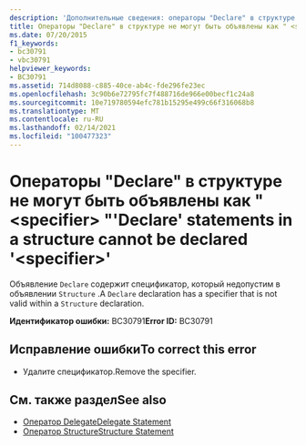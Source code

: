 ```yaml
---
description: 'Дополнительные сведения: операторы "Declare" в структуре не могут объявляться как " <specifier> "'
title: Операторы "Declare" в структуре не могут быть объявлены как " <specifier> "
ms.date: 07/20/2015
f1_keywords:
- bc30791
- vbc30791
helpviewer_keywords:
- BC30791
ms.assetid: 714d8088-c885-40ce-ab4c-fde296fe23ec
ms.openlocfilehash: 3c90b6e72795fc7f488716de966e00becf1c24a8
ms.sourcegitcommit: 10e719780594efc781b15295e499c66f316068b8
ms.translationtype: MT
ms.contentlocale: ru-RU
ms.lasthandoff: 02/14/2021
ms.locfileid: "100477323"
---
```

# <a name="declare-statements-in-a-structure-cannot-be-declared-specifier"></a><span data-ttu-id="9274a-103">Операторы "Declare" в структуре не могут быть объявлены как " \<specifier> "</span><span class="sxs-lookup"><span data-stu-id="9274a-103">'Declare' statements in a structure cannot be declared '\<specifier>'</span></span>

<span data-ttu-id="9274a-104">Объявление `Declare` содержит спецификатор, который недопустим в объявлении `Structure` .</span><span class="sxs-lookup"><span data-stu-id="9274a-104">A `Declare` declaration has a specifier that is not valid within a `Structure` declaration.</span></span>  
  
 <span data-ttu-id="9274a-105">**Идентификатор ошибки:** BC30791</span><span class="sxs-lookup"><span data-stu-id="9274a-105">**Error ID:** BC30791</span></span>  
  
## <a name="to-correct-this-error"></a><span data-ttu-id="9274a-106">Исправление ошибки</span><span class="sxs-lookup"><span data-stu-id="9274a-106">To correct this error</span></span>  
  
- <span data-ttu-id="9274a-107">Удалите спецификатор.</span><span class="sxs-lookup"><span data-stu-id="9274a-107">Remove the specifier.</span></span>  
  
## <a name="see-also"></a><span data-ttu-id="9274a-108">См. также раздел</span><span class="sxs-lookup"><span data-stu-id="9274a-108">See also</span></span>

- [<span data-ttu-id="9274a-109">Оператор Delegate</span><span class="sxs-lookup"><span data-stu-id="9274a-109">Delegate Statement</span></span>](../language-reference/statements/delegate-statement.md)
- [<span data-ttu-id="9274a-110">Оператор Structure</span><span class="sxs-lookup"><span data-stu-id="9274a-110">Structure Statement</span></span>](../language-reference/statements/structure-statement.md)
